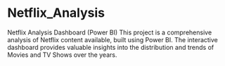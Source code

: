 # Netflix_Analysis
Netflix Analysis Dashboard (Power BI) This project is a comprehensive analysis of Netflix content available, built using Power BI. The interactive dashboard provides valuable insights into the distribution and trends of Movies and TV Shows over the years.
